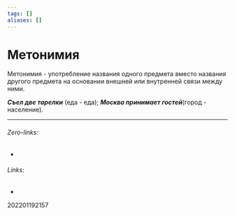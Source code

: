 ```yaml
---
tags: []
aliases: []
---
```

# Метонимия
Метонимия - употребление названия одного предмета вместо названия другого предмета на основании внешней или внутренней связи между ними.

***Съел две тарелки*** (еда - еда);
***Москва принимает гостей***(город - население).
___
###### Zero-links:
-
###### Links:
-

202201192157